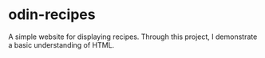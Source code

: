 # odin-recipes

A simple website for displaying recipes. Through this project,
I demonstrate a basic understanding of HTML.